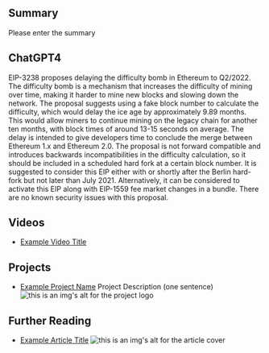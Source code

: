 ## Summary

Please enter the summary

## ChatGPT4

EIP-3238 proposes delaying the difficulty bomb in Ethereum to Q2/2022. The difficulty bomb is a mechanism that increases the difficulty of mining over time, making it harder to mine new blocks and slowing down the network. The proposal suggests using a fake block number to calculate the difficulty, which would delay the ice age by approximately 9.89 months. This would allow miners to continue mining on the legacy chain for another ten months, with block times of around 13-15 seconds on average. The delay is intended to give developers time to conclude the merge between Ethereum 1.x and Ethereum 2.0. The proposal is not forward compatible and introduces backwards incompatibilities in the difficulty calculation, so it should be included in a scheduled hard fork at a certain block number. It is suggested to consider this EIP either with or shortly after the Berlin hard-fork but not later than July 2021. Alternatively, it can be considered to activate this EIP along with EIP-1559 fee market changes in a bundle. There are no known security issues with this proposal.

## Videos

- [Example Video Title](https://www.youtube.com/watch?v=TDGq4aeevgY)

## Projects

- [Example Project Name](https://xxxx.xxx/xxxxx) Project Description (one sentence) ![this is an img's alt for the project logo](https://xxxx.xxx/project-logo.xxx)

## Further Reading

- [Example Article Title](https://xxxx.xxx/xxxxx) ![this is an img's alt for the article cover](https://xxxx.xxx/article-cover.xxx)
